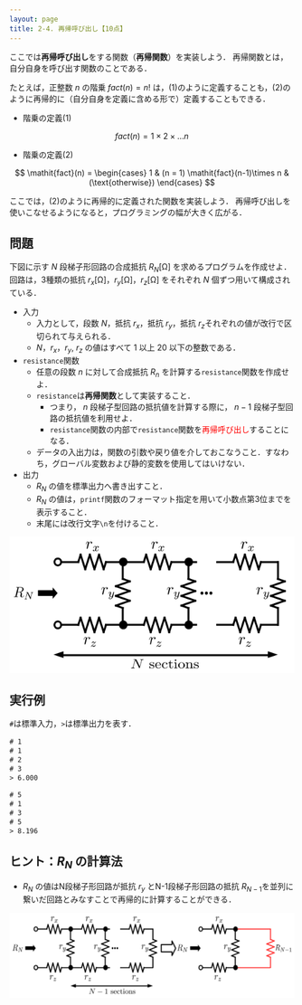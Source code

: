 ```yaml
---
layout: page
title: 2-4. 再帰呼び出し【10点】
---
```


ここでは**再帰呼び出し**をする関数（**再帰関数**）を実装しよう．
再帰関数とは，自分自身を呼び出す関数のことである．

たとえば，正整数 $n$ の階乗 $\mathit{fact}(n)=n!$ は，(1)のように定義することも，(2)のように再帰的に（自分自身を定義に含める形で）定義することもできる．

- 階乗の定義(1)

$$
\mathit{fact}(n) = 1\times 2\times\dots n
$$

- 階乗の定義(2)

$$
\mathit{fact}(n) = \begin{cases}
1 & (n = 1)
\mathit{fact}(n-1)\times n & (\text{otherwise})
\end{cases}
$$

ここでは，(2)のように再帰的に定義された関数を実装しよう．
再帰呼び出しを使いこなせるようになると，プログラミングの幅が大きく広がる．

## 問題

下図に示す $N$ 段梯子形回路の合成抵抗 $R_N$[Ω] を求めるプログラムを作成せよ．
回路は，3種類の抵抗 $r_x$[Ω]，$r_y$[Ω]，$r_z$[Ω] をそれぞれ $N$ 個ずつ用いて構成されている．

- 入力
    - 入力として，段数 $N$，抵抗 $r_x$，抵抗 $r_y$，抵抗 $r_z$それぞれの値が改行で区切られて与えられる．
    - $N$，$r_x$，$r_y$, $r_z$ の値はすべて 1 以上 20 以下の整数である．
- `resistance`関数
    - 任意の段数 $n$ に対して合成抵抗 $R_n$ を計算する`resistance`関数を作成せよ．
    - `resistance`は**再帰関数**として実装すること．
        - つまり， $n$ 段梯子型回路の抵抗値を計算する際に， $n-1$ 段梯子型回路の抵抗値を利用せよ．
        - `resistance`関数の内部で`resistance`関数を<font color="red">再帰呼び出し</font>することになる．
    - データの入出力は，関数の引数や戻り値を介しておこなうこと．すなわち，グローバル変数および静的変数を使用してはいけない．
- 出力
    - $R_N$ の値を標準出力へ書き出すこと．
    - $R_N$ の値は，`printf`関数のフォーマット指定を用いて小数点第3位までを表示すること．
    - 末尾には改行文字`\n`を付けること．

![N段梯子形回路](./circuit1.png "N段梯子形回路")

## 実行例

`#`は標準入力，`>`は標準出力を表す．

```
# 1
# 1
# 2
# 3
> 6.000
```

```
# 5
# 1
# 3
# 5
> 8.196
```

## ヒント：$R_N$ の計算法
- $R_N$ の値はN段梯子形回路が抵抗 $r_y$ とN-1段梯子形回路の抵抗 $R_{N-1}$を並列に繋いだ回路とみなすことで再帰的に計算することができる．

![N段梯子形回路](./circuit2.png "N段梯子形回路での抵抗 $R_N$ と 抵抗$R_{N-1}$ の関係")
